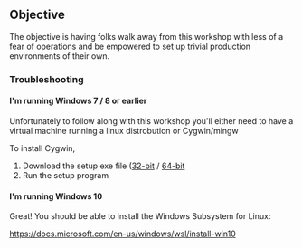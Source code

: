 ## Objective

The objective is having folks walk away from this workshop with less of a fear
of operations and be empowered to set up trivial production environments of
their own.


### Troubleshooting

#### I'm running Windows 7 / 8 or earlier

Unfortunately to follow along with this workshop you'll either need to have a
virtual machine running a linux distrobution or Cygwin/mingw

To install Cygwin,

1. Download the setup exe file ([32-bit](https://cygwin.com/setup-x86.exe) / [64-bit](https://cygwin.com/setup-x86_64.exe)
2. Run the setup program

#### I'm running Windows 10

Great! You should be able to install the Windows Subsystem for Linux:

https://docs.microsoft.com/en-us/windows/wsl/install-win10

